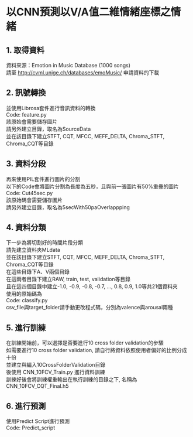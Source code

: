 # 以CNN預測以V/A值二維情緒座標之情緒

## 1. 取得資料
資料來源：Emotion in Music Database (1000 songs) \
請至 http://cvml.unige.ch/databases/emoMusic/ 申請資料的下載

## 2. 訊號轉換
並使用Librosa套件進行音訊資料的轉換 \
Code: feature.py \
該原始會需要儲存圖片 \
請另外建立目錄，取名為SourceData \
並在該目錄下建立STFT, CQT, MFCC, MEFF_DELTA, Chroma_STFT, Chroma_CQT等目錄

## 3. 資料分段
再來使用PIL套件進行圖片的分割 \
以下的Code會將圖片分割為長度為五秒，且與前一張圖片有50%重疊的圖片 \
Code: Cut45sec.py \
該原始碼會需要儲存圖片 \
請另外建立目錄，取名為5secWith50paOverlappping

## 4. 資料分類
下一步為將切割好的時間片段分類 \
請先建立資料夾MLdata \
並在該目錄下建立STFT, CQT, MFCC, MEFF_DELTA, Chroma_STFT, Chroma_CQT等目錄 \
在這些目錄下A、V兩個目錄 \
在這兩者目錄下建立RAW, train, test, validation等目錄 \
且在這四個目錄中建立-1.0, -0.9, -0.8, -0.7, ..., 0.8, 0.9, 1.0等共21個資料夾 \
使用的原始碼為 \
Code: classify.py \
csv_file與target_folder請手動更改程式碼，分別為valence與arousal兩種

## 5. 進行訓練
在訓練開始前，可以選擇是否要進行10 cross folder validation的步驟\
如需要進行10 cross folder validation, 請自行將資料依照使用者偏好的比例分成十份\
並建立與編入10CrossFolderValidation目錄\
後使用 CNN_10FCV_Train.py 進行資料訓練\
訓練好後會將訓練權重輸出在執行訓練的目錄之下, 名稱為 CNN_10FCV_CQT_Final.h5

## 6. 進行預測
使用Predict Script進行預測\
Code: Predict_script
